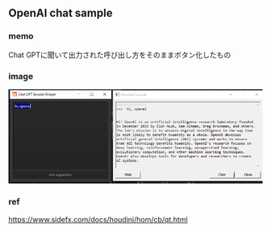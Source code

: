 ## OpenAI chat sample


### memo
Chat GPTに聞いて出力された呼び出し方をそのままボタン化したもの

### image
![](../../image/2022-12-17-19-40-21.png)

### ref
https://www.sidefx.com/docs/houdini/hom/cb/qt.html